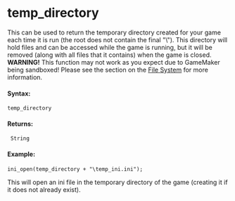 # temp_directory

This can be used to return the temporary directory created for your game
each time it is run (the root does not contain the final "\\"). This
directory will hold files and can be accessed while the game is running,
but it will be removed (along with all files that it contains) when the
game is closed. **WARNING!** This function may not work as you expect
due to GameMaker being sandboxed! Please see the section on the [File
System](../../../../Additional_Information/The_File_System) for more
information.

#### Syntax:

``` gml
temp_directory
```

#### Returns:

``` gml
 String
```

#### Example:

``` gml
ini_open(temp_directory + "\temp_ini.ini");
```

This will open an ini file in the temporary directory of the game
(creating it if it does not already exist).
